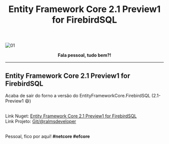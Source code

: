 ﻿---
title: "Entity Framework Core 2.1 Preview1 for FirebirdSQL"
comments: true
excerpt_separator: "Ler mais"
categories:
  - Dica
toc_label: "Começando"
---

![01]({{site.url}}{{site.baseurl}}/assets/images/preview1firebird.png)

<center><strong>Fala pessoal, tudo bem?!</strong></center>
<hr>

## Entity Framework Core 2.1 Preview1 for FirebirdSQL 


Acaba de sair do forno a versão do EntityFrameworkCore.FirebirdSQL (2.1-Preview1 😄)

<br>
Link Nuget: <a href="https://www.nuget.org/packages/EntityFrameworkCore.FirebirdSQL/2.1.0-preview1-001" alt="">Entity Framework Core 2.1 Preview1 for FirebirdSQL</a>
<br>
Link Projeto: <a href="https://github.com/ralmsdeveloper/EntityFrameworkCore.FirebirdSQL" alt="">Git/@ralmsdeveloper</a>
<br>
<br>

Pessoal, fico por aqui! <strong>#netcore #efcore</strong>
